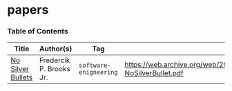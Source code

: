 # papers
### Table of Contents

|Title|Author(s)|Tag|Source Link|
|-----|---------|---|-----------|
|[No Silver Bullets]()|Fredercik P. Brooks Jr.|`software-enigneering`|https://web.archive.org/web/20160910002130/http://worrydream.com/refs/Brooks-NoSilverBullet.pdf|


